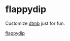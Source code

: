 # flappydip
Customize <a href="https://github.com/marksteve/dtmb">dtmb</a> just for fun. 



<a href="http://bit.ly/2B9Ns3v">flappydip</a>
